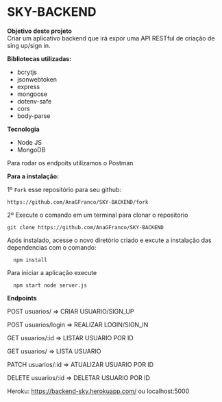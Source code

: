 # SKY-BACKEND

**Objetivo deste projeto**  
Criar um aplicativo backend que irá expor uma API RESTful de criação de sing up/sign in.

**Bibliotecas utilizadas:**

- bcrytjs
- jsonwebtoken
- express
- mongoose
- dotenv-safe
- cors
- body-parse


**Tecnologia**
- Node JS
- MongoDB

Para rodar os endpoits utilizamos o Postman

**Para a instalação:**

1º `Fork` esse repositório para seu github:

```
https://github.com/AnaGFranco/SKY-BACKEND/fork
```

2º Execute o comando em um terminal para clonar o repositorio

```
git clone https://github.com/AnaGFranco/SKY-BACKEND
```

Após instalado, acesse o novo diretório criado e excute a instalação das dependencias com o comando:
  
`   npm install      `  

Para iniciar a aplicação execute

`   npm start node server.js     `  
  

**Endpoints**  

  
POST   usuarios/ => CRIAR USUARIO/SIGN_UP

POST   usuarios/login => REALIZAR LOGIN/SIGN_IN

GET    usuarios/:id => LISTAR USUARIO POR ID

GET    usuarios/ => LISTA USUARIO
  
PATCH  usuarios/:id => ATUALIZAR USUARIO POR ID
  
DELETE usuarios/:id => DELETAR USUARIO POR ID

Heroku: https://backend-sky.herokuapp.com/ ou localhost:5000



  

